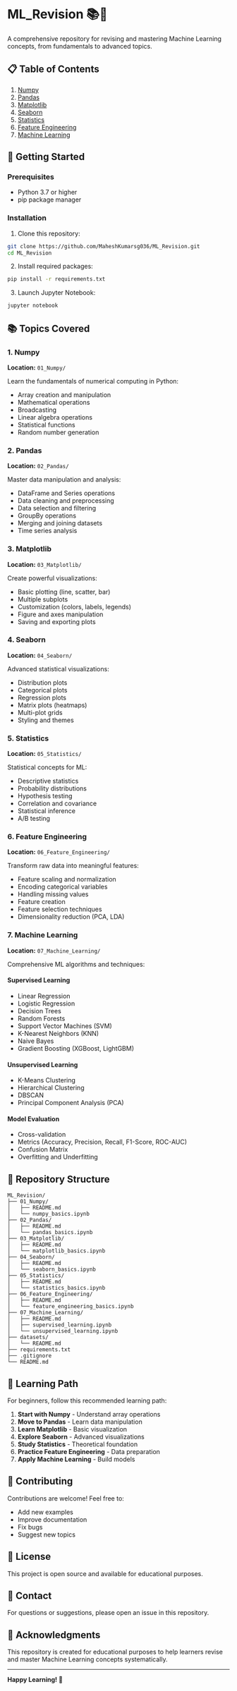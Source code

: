 # ML_Revision 📚🤖

A comprehensive repository for revising and mastering Machine Learning concepts, from fundamentals to advanced topics.

## 📋 Table of Contents

1. [Numpy](#1-numpy)
2. [Pandas](#2-pandas)
3. [Matplotlib](#3-matplotlib)
4. [Seaborn](#4-seaborn)
5. [Statistics](#5-statistics)
6. [Feature Engineering](#6-feature-engineering)
7. [Machine Learning](#7-machine-learning)

## 🚀 Getting Started

### Prerequisites

- Python 3.7 or higher
- pip package manager

### Installation

1. Clone this repository:
```bash
git clone https://github.com/MaheshKumarsg036/ML_Revision.git
cd ML_Revision
```

2. Install required packages:
```bash
pip install -r requirements.txt
```

3. Launch Jupyter Notebook:
```bash
jupyter notebook
```

## 📚 Topics Covered

### 1. Numpy
**Location:** `01_Numpy/`

Learn the fundamentals of numerical computing in Python:
- Array creation and manipulation
- Mathematical operations
- Broadcasting
- Linear algebra operations
- Statistical functions
- Random number generation

### 2. Pandas
**Location:** `02_Pandas/`

Master data manipulation and analysis:
- DataFrame and Series operations
- Data cleaning and preprocessing
- Data selection and filtering
- GroupBy operations
- Merging and joining datasets
- Time series analysis

### 3. Matplotlib
**Location:** `03_Matplotlib/`

Create powerful visualizations:
- Basic plotting (line, scatter, bar)
- Multiple subplots
- Customization (colors, labels, legends)
- Figure and axes manipulation
- Saving and exporting plots

### 4. Seaborn
**Location:** `04_Seaborn/`

Advanced statistical visualizations:
- Distribution plots
- Categorical plots
- Regression plots
- Matrix plots (heatmaps)
- Multi-plot grids
- Styling and themes

### 5. Statistics
**Location:** `05_Statistics/`

Statistical concepts for ML:
- Descriptive statistics
- Probability distributions
- Hypothesis testing
- Correlation and covariance
- Statistical inference
- A/B testing

### 6. Feature Engineering
**Location:** `06_Feature_Engineering/`

Transform raw data into meaningful features:
- Feature scaling and normalization
- Encoding categorical variables
- Handling missing values
- Feature creation
- Feature selection techniques
- Dimensionality reduction (PCA, LDA)

### 7. Machine Learning
**Location:** `07_Machine_Learning/`

Comprehensive ML algorithms and techniques:

#### Supervised Learning
- Linear Regression
- Logistic Regression
- Decision Trees
- Random Forests
- Support Vector Machines (SVM)
- K-Nearest Neighbors (KNN)
- Naive Bayes
- Gradient Boosting (XGBoost, LightGBM)

#### Unsupervised Learning
- K-Means Clustering
- Hierarchical Clustering
- DBSCAN
- Principal Component Analysis (PCA)

#### Model Evaluation
- Cross-validation
- Metrics (Accuracy, Precision, Recall, F1-Score, ROC-AUC)
- Confusion Matrix
- Overfitting and Underfitting

## 📁 Repository Structure

```
ML_Revision/
├── 01_Numpy/
│   ├── README.md
│   └── numpy_basics.ipynb
├── 02_Pandas/
│   ├── README.md
│   └── pandas_basics.ipynb
├── 03_Matplotlib/
│   ├── README.md
│   └── matplotlib_basics.ipynb
├── 04_Seaborn/
│   ├── README.md
│   └── seaborn_basics.ipynb
├── 05_Statistics/
│   ├── README.md
│   └── statistics_basics.ipynb
├── 06_Feature_Engineering/
│   ├── README.md
│   └── feature_engineering_basics.ipynb
├── 07_Machine_Learning/
│   ├── README.md
│   ├── supervised_learning.ipynb
│   └── unsupervised_learning.ipynb
├── datasets/
│   └── README.md
├── requirements.txt
├── .gitignore
└── README.md
```

## 🎯 Learning Path

For beginners, follow this recommended learning path:

1. **Start with Numpy** - Understand array operations
2. **Move to Pandas** - Learn data manipulation
3. **Learn Matplotlib** - Basic visualization
4. **Explore Seaborn** - Advanced visualizations
5. **Study Statistics** - Theoretical foundation
6. **Practice Feature Engineering** - Data preparation
7. **Apply Machine Learning** - Build models

## 🤝 Contributing

Contributions are welcome! Feel free to:
- Add new examples
- Improve documentation
- Fix bugs
- Suggest new topics

## 📝 License

This project is open source and available for educational purposes.

## 📧 Contact

For questions or suggestions, please open an issue in this repository.

## 🌟 Acknowledgments

This repository is created for educational purposes to help learners revise and master Machine Learning concepts systematically.

---

**Happy Learning! 🚀**